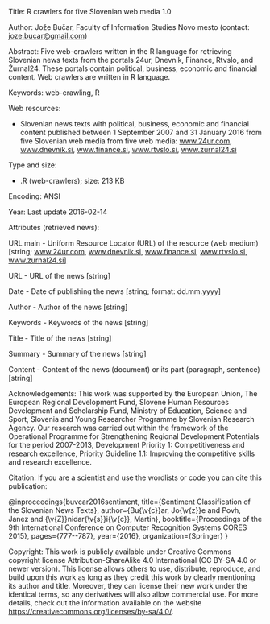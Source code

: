 ﻿Title: R crawlers for five Slovenian web media 1.0

Author: Jože Bučar, Faculty of Information Studies Novo mesto (contact: joze.bucar@gmail.com)

Abstract:
Five web-crawlers written in the R language for retrieving Slovenian news texts from the portals 24ur, Dnevnik, Finance, Rtvslo, and Žurnal24. These portals contain political, business, economic and financial content. Web crawlers are written in R language.

Keywords:
web-crawling, R

Web resources:
- Slovenian news texts with political, business, economic and financial content published between 1 September 2007 and 31 January 2016 from five Slovenian web media from five web media: www.24ur.com, www.dnevnik.si, www.finance.si, www.rtvslo.si, www.zurnal24.si

Type and size:
- .R (web-crawlers); size: 213 KB

Encoding: ANSI

Year: Last update 2016-02-14

Attributes (retrieved news):

URL main - Uniform Resource Locator (URL) of the resource (web medium) [string; www.24ur.com, www.dnevnik.si, www.finance.si, www.rtvslo.si, www.zurnal24.si]

URL - URL of the news [string]

Date - Date of publishing the news [string; format: dd.mm.yyyy]

Author - Author of the news [string]

Keywords - Keywords of the news [string]

Title - Title of the news [string]

Summary - Summary of the news [string]

Content - Content of the news (document) or its part (paragraph, sentence) [string]

Acknowledgements:
This work was supported by the European Union, The European Regional Development Fund, Slovene Human Resources Development and Scholarship Fund, Ministry of Education, Science and Sport, Slovenia and Young Researcher Programme by Slovenian Research Agency. Our research was carried out within the framework of the Operational Programme for Strengthening Regional Development Potentials for the period 2007-2013, Development Priority 1: Competitiveness and research excellence, Priority Guideline 1.1: Improving the competitive skills and research excellence.

Citation:
If you are a scientist and use the wordlists or code you can cite this publication:

@inproceedings{buvcar2016sentiment,
  title={Sentiment Classification of the Slovenian News Texts},
  author={Bu{\v{c}}ar, Jo{\v{z}}e and Povh, Janez and {\v{Z}}nidar{\v{s}}i{\v{c}}, Martin},
  booktitle={Proceedings of the 9th International Conference on Computer Recognition Systems CORES 2015},
  pages={777--787},
  year={2016},
  organization={Springer}
}

Copyright:
This work is publicly available under Creative Commons copyright license Attribution-ShareAlike 4.0 International (CC BY-SA 4.0 or newer version). This license allows others to use, distribute, reproduce, and build upon this work as long as they credit this work by clearly mentioning its author and title. Moreover, they can license their new work under the identical terms, so any derivatives will also allow commercial use. For more details, check out the information available on the website https://creativecommons.org/licenses/by-sa/4.0/.